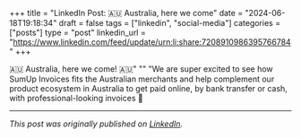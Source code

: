+++
title = "LinkedIn Post: 🇦🇺 Australia, here we come"
date = "2024-06-18T19:18:34"
draft = false
tags = ["linkedin", "social-media"]
categories = ["posts"]
type = "post"
linkedin_url = "https://www.linkedin.com/feed/update/urn:li:share:7208910986395766784"
+++

🇦🇺 Australia, here we come! 🇦🇺"
""
"We are super excited to see how SumUp Invoices fits the Australian merchants and help complement our product ecosystem in Australia to get paid online, by bank transfer or cash, with professional-looking invoices 🧾

---

*This post was originally published on [LinkedIn](https://www.linkedin.com/in/adrianmoreno/recent-activity/all/).*